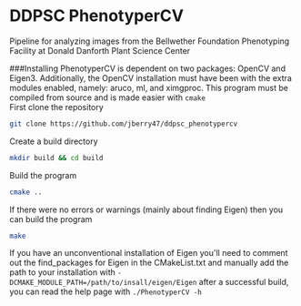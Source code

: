 # DDPSC PhenotyperCV
Pipeline for analyzing images from the Bellwether Foundation Phenotyping Facility at Donald Danforth Plant Science Center


###Installing
PhenotyperCV is dependent on two packages: OpenCV and Eigen3. Additionally, the OpenCV installation must have been with the extra modules enabled, namely: aruco, ml, and ximgproc. This program must be compiled from source and is made easier with `cmake`  
First clone the repository
```bash
git clone https://github.com/jberry47/ddpsc_phenotypercv
```
Create a build directory
```bash
mkdir build && cd build
```
Build the program
```bash
cmake ..
```

If there were no errors or warnings (mainly about finding Eigen) then you can build the program
```bash
make
```
If you have an unconventional installation of Eigen you'll need to comment out the find_packages for Eigen in the CMakeList.txt and manually add the path to your installation with `-DCMAKE_MODULE_PATH=/path/to/insall/eigen/Eigen` after a successful build, you can read the help page with `./PhenotyperCV -h`
